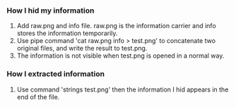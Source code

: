 ### How I hid my information
1. Add raw.png and info file. raw.png is the information carrier and info stores the information temporarily.
2. Use pipe command 'cat raw.png info > test.png' to concatenate two original files, and write the result to test.png.
3. The information is not visible when test.png is opened in a normal way.

### How I extracted information
1. Use command 'strings test.png' then the information I hid appears in the end of the file.
